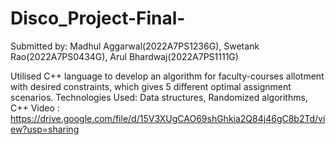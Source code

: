 # Disco_Project-Final-
Submitted by: Madhul Aggarwal(2022A7PS1236G), Swetank Rao(2022A7PS0434G), Arul Bhardwaj(2022A7PS1111G)



Utilised C++ language to develop an algorithm for faculty-courses allotment with desired constraints, which gives 5 different optimal assignment scenarios.
Technologies Used: Data structures, Randomized algorithms, C++
Video : https://drive.google.com/file/d/15V3XUgCAO69shGhkia2Q84j46gC8b2Td/view?usp=sharing
